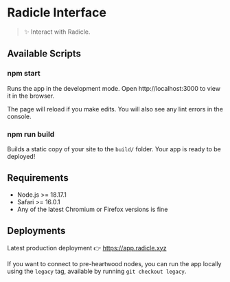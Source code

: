 # Radicle Interface

> ✨ Interact with Radicle.

## Available Scripts

### npm start

Runs the app in the development mode.
Open http://localhost:3000 to view it in the browser.

The page will reload if you make edits.
You will also see any lint errors in the console.

### npm run build

Builds a static copy of your site to the `build/` folder.
Your app is ready to be deployed!

## Requirements

- Node.js >= 18.17.1
- Safari >= 16.0.1
- Any of the latest Chromium or Firefox versions is fine

## Deployments

Latest production deployment 👉 https://app.radicle.xyz

If you want to connect to pre-heartwood nodes, you can run the app locally
using the `legacy` tag, available by running `git checkout legacy`.
